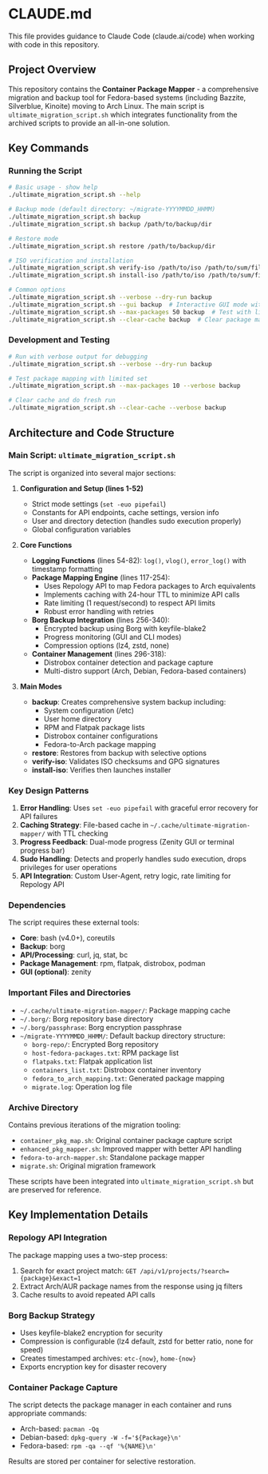 # CLAUDE.md

This file provides guidance to Claude Code (claude.ai/code) when working with code in this repository.

## Project Overview

This repository contains the **Container Package Mapper** - a comprehensive migration and backup tool for Fedora-based systems (including Bazzite, Silverblue, Kinoite) moving to Arch Linux. The main script is `ultimate_migration_script.sh` which integrates functionality from the archived scripts to provide an all-in-one solution.

## Key Commands

### Running the Script

```bash
# Basic usage - show help
./ultimate_migration_script.sh --help

# Backup mode (default directory: ~/migrate-YYYYMMDD_HHMM)
./ultimate_migration_script.sh backup
./ultimate_migration_script.sh backup /path/to/backup/dir

# Restore mode
./ultimate_migration_script.sh restore /path/to/backup/dir

# ISO verification and installation
./ultimate_migration_script.sh verify-iso /path/to/iso /path/to/sum/file
./ultimate_migration_script.sh install-iso /path/to/iso /path/to/sum/file

# Common options
./ultimate_migration_script.sh --verbose --dry-run backup
./ultimate_migration_script.sh --gui backup  # Interactive GUI mode with Zenity
./ultimate_migration_script.sh --max-packages 50 backup  # Test with limited packages
./ultimate_migration_script.sh --clear-cache backup  # Clear package mapping cache
```

### Development and Testing

```bash
# Run with verbose output for debugging
./ultimate_migration_script.sh --verbose --dry-run backup

# Test package mapping with limited set
./ultimate_migration_script.sh --max-packages 10 --verbose backup

# Clear cache and do fresh run
./ultimate_migration_script.sh --clear-cache --verbose backup
```

## Architecture and Code Structure

### Main Script: `ultimate_migration_script.sh`

The script is organized into several major sections:

1. **Configuration and Setup (lines 1-52)**
   - Strict mode settings (`set -euo pipefail`)
   - Constants for API endpoints, cache settings, version info
   - User and directory detection (handles sudo execution properly)
   - Global configuration variables

2. **Core Functions**
   - **Logging Functions** (lines 54-82): `log()`, `vlog()`, `error_log()` with timestamp formatting
   - **Package Mapping Engine** (lines 117-254): 
     - Uses Repology API to map Fedora packages to Arch equivalents
     - Implements caching with 24-hour TTL to minimize API calls
     - Rate limiting (1 request/second) to respect API limits
     - Robust error handling with retries
   - **Borg Backup Integration** (lines 256-340):
     - Encrypted backup using Borg with keyfile-blake2
     - Progress monitoring (GUI and CLI modes)
     - Compression options (lz4, zstd, none)
   - **Container Management** (lines 296-318):
     - Distrobox container detection and package capture
     - Multi-distro support (Arch, Debian, Fedora-based containers)

3. **Main Modes**
   - **backup**: Creates comprehensive system backup including:
     - System configuration (/etc)
     - User home directory
     - RPM and Flatpak package lists
     - Distrobox container configurations
     - Fedora-to-Arch package mapping
   - **restore**: Restores from backup with selective options
   - **verify-iso**: Validates ISO checksums and GPG signatures
   - **install-iso**: Verifies then launches installer

### Key Design Patterns

1. **Error Handling**: Uses `set -euo pipefail` with graceful error recovery for API failures
2. **Caching Strategy**: File-based cache in `~/.cache/ultimate-migration-mapper/` with TTL checking
3. **Progress Feedback**: Dual-mode progress (Zenity GUI or terminal progress bar)
4. **Sudo Handling**: Detects and properly handles sudo execution, drops privileges for user operations
5. **API Integration**: Custom User-Agent, retry logic, rate limiting for Repology API

### Dependencies

The script requires these external tools:
- **Core**: bash (v4.0+), coreutils
- **Backup**: borg
- **API/Processing**: curl, jq, stat, bc
- **Package Management**: rpm, flatpak, distrobox, podman
- **GUI (optional)**: zenity

### Important Files and Directories

- `~/.cache/ultimate-migration-mapper/`: Package mapping cache
- `~/.borg/`: Borg repository base directory
- `~/.borg/passphrase`: Borg encryption passphrase
- `~/migrate-YYYYMMDD_HHMM/`: Default backup directory structure:
  - `borg-repo/`: Encrypted Borg repository
  - `host-fedora-packages.txt`: RPM package list
  - `flatpaks.txt`: Flatpak application list
  - `containers_list.txt`: Distrobox container inventory
  - `fedora_to_arch_mapping.txt`: Generated package mapping
  - `migrate.log`: Operation log file

### Archive Directory

Contains previous iterations of the migration tooling:
- `container_pkg_map.sh`: Original container package capture script
- `enhanced_pkg_mapper.sh`: Improved mapper with better API handling
- `fedora-to-arch-mapper.sh`: Standalone package mapper
- `migrate.sh`: Original migration framework

These scripts have been integrated into `ultimate_migration_script.sh` but are preserved for reference.

## Key Implementation Details

### Repology API Integration

The package mapping uses a two-step process:
1. Search for exact project match: `GET /api/v1/projects/?search={package}&exact=1`
2. Extract Arch/AUR package names from the response using jq filters
3. Cache results to avoid repeated API calls

### Borg Backup Strategy

- Uses keyfile-blake2 encryption for security
- Compression is configurable (lz4 default, zstd for better ratio, none for speed)
- Creates timestamped archives: `etc-{now}`, `home-{now}`
- Exports encryption key for disaster recovery

### Container Package Capture

The script detects the package manager in each container and runs appropriate commands:
- Arch-based: `pacman -Qq`
- Debian-based: `dpkg-query -W -f='${Package}\n'`
- Fedora-based: `rpm -qa --qf '%{NAME}\n'`

Results are stored per container for selective restoration.